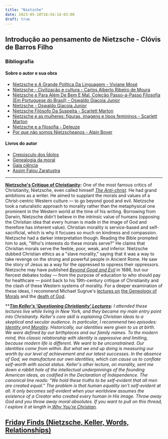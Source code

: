 ```yaml
---
title: "Nietzche"
date: 2023-05-10T16:54:14-03:00
draft: true
---
```


## Introdução ao pensamento de Nietzsche - Clóvis de Barros Filho

### Bibliografia

#### Sobre o autor e sua obra

- [Nietzsche e A Grande Política Da Linguagem - Viviane Mosé](https://amzn.to/3InwWSi)
- [Nietzsche - Civilização e cultura - Carlos Alberto Ribeiro de Moura](https://amzn.to/4pw2k1U)
- [Nietzsche e Para Além De Bem E Mal. Coleção Passo-a-Passo Filosofia (Em Portuguese do Brasil) - Oswaldo Giacoia Junior](https://amzn.to/46u77In)
- [Nietzsche - Oswaldo Giacoia Junior](https://amzn.to/467Swn5)
- [Nietzsche Filósofo Da Suspeita - Scarlett Marton](https://amzn.to/3Kqt9UM)
- [Nietzsche e as mulheres: figuras, imagens e tipos femininos - Scarlett Marton](https://amzn.to/3VglieW)
- [Nietzsche e a filosofia - Deleuze](https://amzn.to/3IlXEKY)
- [Por que não somos Nietzscheanos - Alain Boyer](https://amzn.to/4nCCPtZ)

#### Livros do autor

- [Crepúsculo dos Ídolos](https://amzn.to/46nDKHI)
- [Genealogia da moral](https://amzn.to/46pHicq)
- [Gaia ciência](https://amzn.to/46DZP5U)
- [Assim Falou Zaratustra](https://amzn.to/47KMJ8b)



---



[**Nietzsche's Critique of Christianity**](https://click.convertkit-mail.com/lmuwp2ll9lumh03nvxrc6/08hwh9hdogr0x6hp/aHR0cHM6Ly93d3cueW91dHViZS5jb20vd2F0Y2g_dj03S3VrMzVWTlNFYw==)**:** One of the most famous critics of Christianity, Nietzsche, even called himself [*The Anti-christ*](https://click.convertkit-mail.com/lmuwp2ll9lumh03nvxrc6/8ghqhohl0qne3mul/aHR0cHM6Ly9hbXpuLnRvLzNOZ2tPbTk=)*.* He had grand ambitions as a writer. He aimed to supplant the morals and values of a Christ-centric Western culture — to go beyond good and evil. Nietzsche took a naturalistic approach to morality rather than the metaphysical one prominent in the Western world at the time of his writing. Borrowing from Darwin, Nietzsche didn't believe in the intrinsic value of humans (opposing the Christian idea that every human is made in the image of God and therefore has inherent value). Christian morality is service-based and self-sacrificial, which is why it focuses so much on kindness and compassion. Nietzsche had a darker interpretation though. Reading the Bible prompted him to ask, "Who's interests do these morals serve?" He claims that Christian morals serve the feeble, poor, weak, and inferior. Nietzsche dubbed Christian ethics as a "slave morality," saying that it was a way to take revenge on the strong and powerful people in Ancient Rome. He saw the story of Jesus as a way for the oppressed to oppress their oppressors. Nietzsche may have published [*Beyond Good and Evil*](https://click.convertkit-mail.com/lmuwp2ll9lumh03nvxrc6/vqh3hrhpxer24wtw/aHR0cHM6Ly9hbXpuLnRvLzQxVlRlUFA=) in 1886, but our fiercest debates today — from the purpose of education to who should pay for healthcare — point back to his 19th-century critique of Christianity and the clash of these Western systems of morality. For a deeper examination of these ideas, I recommend Michael Sugrue's [lectures on](https://click.convertkit-mail.com/lmuwp2ll9lumh03nvxrc6/08hwh9hdogr0x6hp/aHR0cHM6Ly93d3cueW91dHViZS5jb20vd2F0Y2g_dj03S3VrMzVWTlNFYw==) [the Geneology of Morals](https://click.convertkit-mail.com/lmuwp2ll9lumh03nvxrc6/08hwh9hdogr0x6hp/aHR0cHM6Ly93d3cueW91dHViZS5jb20vd2F0Y2g_dj03S3VrMzVWTlNFYw==) and the [death of God](https://click.convertkit-mail.com/lmuwp2ll9lumh03nvxrc6/l2hehmh306754dfg/aHR0cHM6Ly93d3cueW91dHViZS5jb20vd2F0Y2g_dj1TbXE1dVJoTV9JQQ==).

****[**Tim Keller's 'Questioning Christianity' Lectures**](https://click.convertkit-mail.com/lmuwp2ll9lumh03nvxrc6/m2h7h5h8gmzk9xfl/aHR0cHM6Ly9xY3BvZGNhc3QuZ29zcGVsaW5saWZlLmNvbS8=)**:** I attended these lectures live while living in New York, and they became my main entry point into Christianity. Keller's core skill is explaining Christian ideas to a skeptical and secular audience. In particular, I recommend two episodes:[ Identity ](https://click.convertkit-mail.com/lmuwp2ll9lumh03nvxrc6/dpheh0h048nzk3il/aHR0cHM6Ly9xY3BvZGNhc3QuZ29zcGVsaW5saWZlLmNvbS9lL2lkZW50aXR5Lw==)and[ Morality](https://click.convertkit-mail.com/lmuwp2ll9lumh03nvxrc6/e0hph7h0pqo9w9f7/aHR0cHM6Ly9xY3BvZGNhc3QuZ29zcGVsaW5saWZlLmNvbS9lL21vcmFsaXR5Lw==). Historically, our identities were given to us at birth. We were defined by our birthplaces and our family names. To the modern mind, this classic relationship with identity is oppressive and limiting, because modern life is different. We want to be unconstrained. Our identities come from within. But what we end up doing is measuring our worth by our level of achievement and our latest successes. In the absence of God, we manufacture our own identities, which can cause us to conflate self-worth with social status. Keller's other lecture, on morality, sent me down a rabbit hole of the intellectual underpinnings of the founding American ideas, as codified in the Declaration of Independence. The canonical line reads: “We hold these truths to be self-evident that all men are created equal.” The problem is that human equality isn't self-evident at all. It only becomes self-evident when your worldview assumes the existence of a Creator who created every human in His image. Throw away God and you throw away moral absolutes. If you want to pull on this thread, I explore it at length in[ Why You're Christian](https://click.convertkit-mail.com/lmuwp2ll9lumh03nvxrc6/7qh7h8hokw5vpku9/aHR0cHM6Ly9wZXJlbGwuY29tL2Vzc2F5L3doeS15b3VyZS1jaHJpc3RpYW4v)*.*



## [Friday Finds (Nietzsche, Keller, Words, Relationships)](https://ckarchive.com/b/n4uohvh83x57r?utm_source=convertkit&utm_medium=email&utm_campaign=Friday+Finds+%28Nietzsche%2C+Keller%2C+Words%2C+Relationships%29%20-%2010647275)